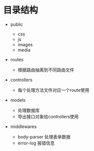 # 目录结构

- public
  + css
  + js
  + images
  + media

- routes
  + 根据路由抽离到不同路由文件

- controllers
  + 每个处理方法文件对应一个route使用

- models
  + 处理数据库
  + 导出接口对象给controllers使用

- middlewares
  + body-parser 处理表单数据
  + error-log 报错信息
